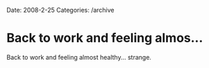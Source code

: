 Date: 2008-2-25
Categories: /archive

# Back to work and feeling almos...

Back to work and feeling almost healthy... strange.
